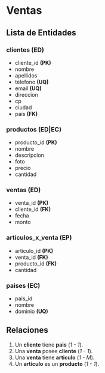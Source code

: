 # Ventas

## Lista de Entidades

### clientes **(ED)**

- cliente_id **(PK)**
- nombre
- apellidos
- telefono **(UQ)**
- email **(UQ)**
- direccion
- cp
- ciudad
- pais **(FK)**

### productos **(ED|EC)**

- producto_id **(PK)**
- nombre
- descripcion
- foto
- precio
- cantidad

### ventas **(ED)**

- venta_id **(PK)**
- cliente_id **(FK)**
- fecha
- monto

### articulos_x_venta **(EP)**

- articulo_id **(PK)**
- venta_id **(FK)**
- producto_id **(FK)**
- cantidad

### paises **(EC)**

- pais_id
- nombre
- dominio **(UQ)**

## Relaciones

1. Un **cliente** tiene **pais** (_1 - 1_).
2. Una **venta** posee **cliente** (_1 - 1_).
3. Una **venta** tiene **articulo** (_1 - M_).
4. Un **articulo** es un **producto** (_1 - 1_).